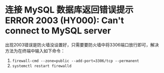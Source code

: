 # 连接 MySQL 数据库返回错误提示 ERROR 2003 (HY000): Can't connect to MySQL server

出现2003错误是防火墙没设置好，只需要要防火墙中将3306端口放行即可，解决方法为在终端中输入如下命令：

1.  `firewall-cmd --zone=public --add-port=3306/tcp --permanent`
2. `systemctl restart firewalld`

